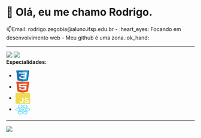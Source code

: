 <h1>👋 Olá, eu me chamo Rodrigo.</h1>
📫Email: rodrigo.zegobia@aluno.ifsp.edu.br
- :heart_eyes: Focando em desenvolvimento web
- Meu github é uma zona.:ok_hand:
<hr>
<div>
  <img height="180em"  src="https://github-readme-stats.vercel.app/api?username=rodrigozegobia&theme=radical">
  <img height="180em"  src="https://github-readme-stats.vercel.app/api/top-langs/?username=rodrigozegobia&theme=radical">
</div>
<div>
  <div><strong>Especialidades:</strong></div>
  <ul>
      <li><img align="center" alt="Alba-CSS" height="30" width="40" src="https://raw.githubusercontent.com/devicons/devicon/master/icons/css3/css3-original.svg" style="max-        width: 100%;"></li>
      <li><img align="center" alt="HTML" height="30" width="40" src="https://raw.githubusercontent.com/devicons/devicon/master/icons/html5/html5-original.svg" style="max-width:    100%;"></li>
      <li><img align="center" alt="Js" height="30" width="40" src="https://raw.githubusercontent.com/devicons/devicon/master/icons/javascript/javascript-plain.svg" style="max-      width: 100%;"></li>
      <li><img align="center" alt="Alba-React" height="30" width="40" src="https://raw.githubusercontent.com/devicons/devicon/master/icons/react/react-original.svg" style="max-    width: 100%;"></li>
  </ul>
</div>
<hr>
<a href="https://www.linkedin.com/in/rodrigozegobia" rel="nofollow"><img src="https://camo.githubusercontent.com/c00f87aeebbec37f3ee0857cc4c20b21fefde8a96caf4744383ebfe44a47fe3f/68747470733a2f2f696d672e736869656c64732e696f2f62616467652f2d4c696e6b6564496e2d2532333030373742353f7374796c653d666f722d7468652d6261646765266c6f676f3d6c696e6b6564696e266c6f676f436f6c6f723d7768697465" data-canonical-src="https://img.shields.io/badge/-LinkedIn-%230077B5?style=for-the-badge&amp;logo=linkedin&amp;logoColor=white" style="max-width: 100%;"></a>
